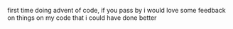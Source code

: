 first time doing advent of code, if you pass by i would love some feedback on things on my code that i could have done better